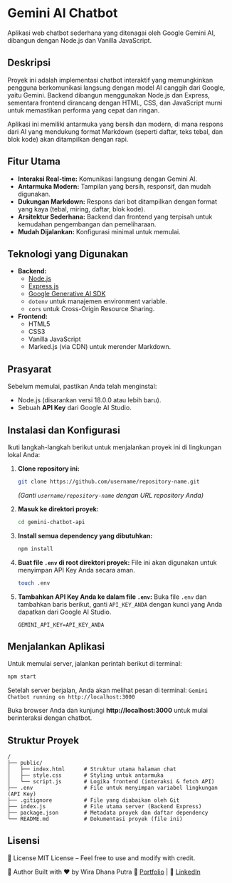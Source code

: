 # Gemini AI Chatbot

Aplikasi web chatbot sederhana yang ditenagai oleh Google Gemini AI, dibangun dengan Node.js dan Vanilla JavaScript.

## Deskripsi

Proyek ini adalah implementasi chatbot interaktif yang memungkinkan pengguna berkomunikasi langsung dengan model AI canggih dari Google, yaitu Gemini. Backend dibangun menggunakan Node.js dan Express, sementara frontend dirancang dengan HTML, CSS, dan JavaScript murni untuk memastikan performa yang cepat dan ringan.

Aplikasi ini memiliki antarmuka yang bersih dan modern, di mana respons dari AI yang mendukung format Markdown (seperti daftar, teks tebal, dan blok kode) akan ditampilkan dengan rapi.

## Fitur Utama

- **Interaksi Real-time:** Komunikasi langsung dengan Gemini AI.
- **Antarmuka Modern:** Tampilan yang bersih, responsif, dan mudah digunakan.
- **Dukungan Markdown:** Respons dari bot ditampilkan dengan format yang kaya (tebal, miring, daftar, blok kode).
- **Arsitektur Sederhana:** Backend dan frontend yang terpisah untuk kemudahan pengembangan dan pemeliharaan.
- **Mudah Dijalankan:** Konfigurasi minimal untuk memulai.

## Teknologi yang Digunakan

- **Backend:**
  - [Node.js](https://nodejs.org/)
  - [Express.js](https://expressjs.com/)
  - [Google Generative AI SDK](https://www.npmjs.com/package/@google/generative-ai)
  - `dotenv` untuk manajemen environment variable.
  - `cors` untuk Cross-Origin Resource Sharing.
- **Frontend:**
  - HTML5
  - CSS3
  - Vanilla JavaScript
  - Marked.js (via CDN) untuk merender Markdown.

## Prasyarat

Sebelum memulai, pastikan Anda telah menginstal:

- Node.js (disarankan versi 18.0.0 atau lebih baru).
- Sebuah **API Key** dari Google AI Studio.

## Instalasi dan Konfigurasi

Ikuti langkah-langkah berikut untuk menjalankan proyek ini di lingkungan lokal Anda:

1.  **Clone repository ini:**

    ```bash
    git clone https://github.com/username/repository-name.git
    ```

    _(Ganti `username/repository-name` dengan URL repository Anda)_

2.  **Masuk ke direktori proyek:**

    ```bash
    cd gemini-chatbot-api
    ```

3.  **Install semua dependency yang dibutuhkan:**

    ```bash
    npm install
    ```

4.  **Buat file `.env` di root direktori proyek:**
    File ini akan digunakan untuk menyimpan API Key Anda secara aman.

    ```bash
    touch .env
    ```

5.  **Tambahkan API Key Anda ke dalam file `.env`:**
    Buka file `.env` dan tambahkan baris berikut, ganti `API_KEY_ANDA` dengan kunci yang Anda dapatkan dari Google AI Studio.
    ```
    GEMINI_API_KEY=API_KEY_ANDA
    ```

## Menjalankan Aplikasi

Untuk memulai server, jalankan perintah berikut di terminal:

```bash
npm start
```

Setelah server berjalan, Anda akan melihat pesan di terminal:
`Gemini Chatbot running on http://localhost:3000`

Buka browser Anda dan kunjungi **http://localhost:3000** untuk mulai berinteraksi dengan chatbot.

## Struktur Proyek

```
/
├── public/
│   ├── index.html      # Struktur utama halaman chat
│   ├── style.css       # Styling untuk antarmuka
│   └── script.js       # Logika frontend (interaksi & fetch API)
├── .env                # File untuk menyimpan variabel lingkungan (API Key)
├── .gitignore          # File yang diabaikan oleh Git
├── index.js            # File utama server (Backend Express)
├── package.json        # Metadata proyek dan daftar dependency
└── README.md           # Dokumentasi proyek (file ini)
```

## Lisensi

📄 License
MIT License – Feel free to use and modify with credit.

👤 Author
Built with ❤️ by Wira Dhana Putra
🧾 [Portfolio](https://wiradp.github.io) | 💼 [LinkedIn](https://www.linkedin.com/in/wira-dhana-putra/)

